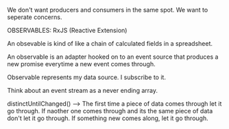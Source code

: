 



We don't want producers and consumers in the same spot. We want to seperate concerns.


OBSERVABLES:
RxJS (Reactive Extension)


An obsevable is kind of like a chain of calculated fields in a spreadsheet.

An observable is an adapter hooked on to an event source that produces a new promise everytime a new event comes through.

Observable represents my data source. I subscribe to it.

Think about an event stream as a never ending array. 

distinctUntilChanged() --> The first time a piece of data comes through let it go through. If naother one comes through and its the same piece of data don't let it go through. If something new comes along, let it go through.

